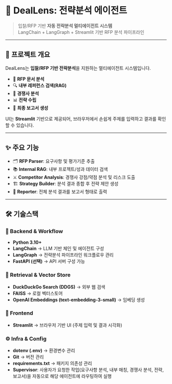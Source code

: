# 🚀 DealLens: 전략분석 에이전트

> 입찰/RFP 기반 **자동 전략분석 멀티에이전트 시스템**  
> LangChain + LangGraph + Streamlit 기반 RFP 분석 파이프라인

---

## 📌 프로젝트 개요
DealLens는 **입찰/RFP 기반 전략분석**을 지원하는 멀티에이전트 시스템입니다.  

- 📄 **RFP 문서 분석**  
- 🔍 **내부 레퍼런스 검색(RAG)**  
- 🏢 **경쟁사 분석**  
- 📊 **전략 수립**  
- 📝 **최종 보고서 생성**  

UI는 **Streamlit** 기반으로 제공되어, 브라우저에서 손쉽게 주제를 입력하고 결과를 확인할 수 있습니다.  

---

## ✨ 주요 기능
- 🗂 **RFP Parser**: 요구사항 및 평가기준 추출  
- 📚 **Internal RAG**: 내부 프로젝트/성과 데이터 검색  
- ⚔️ **Competitor Analysis**: 경쟁사 강점/약점 분석 및 리스크 도출  
- 🏗 **Strategy Builder**: 분석 결과 종합 후 전략 제안 생성  
- 📑 **Reporter**: 전체 분석 결과를 보고서 형태로 출력  

---

## 🛠 기술스택

### 🔧 Backend & Workflow
- **Python 3.10+**
- **LangChain** → LLM 기반 체인 및 에이전트 구성
- **LangGraph** → 전략분석 파이프라인 워크플로우 관리
- **FastAPI (선택)** → API 서버 구성 가능

### 📡 Retrieval & Vector Store
- **DuckDuckGo Search (DDGS)** → 외부 웹 검색
- **FAISS** → 로컬 벡터스토어
- **OpenAI Embeddings (text-embedding-3-small)** → 임베딩 생성

### 🎨 Frontend
- **Streamlit** → 브라우저 기반 UI (주제 입력 및 결과 시각화)

### ⚙️ Infra & Config
- **dotenv (.env)** → 환경변수 관리
- **Git** → 버전 관리
- **requirements.txt** → 패키지 의존성 관리
- **Supervisor**: 사용자가 요청한 작업(요구사항 분석, 내부 매칭, 경쟁사 분석, 전략, 보고서)을 자동으로 해당 에이전트에 라우팅하여 실행
